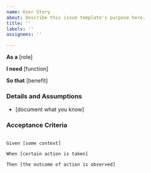 ```yaml
---
name: User Story
about: Describe this issue template's purpose here.
title: ''
labels: ''
assignees: ''

---
```


**As a** [role]   

**I need** [function]   

**So that** [benefit]   

   

### Details and Assumptions 

* [document what you know] 

   

### Acceptance Criteria   

   

```gherkin 

Given [some context] 

When [certain action is taken] 

Then [the outcome of action is observed] 

```
